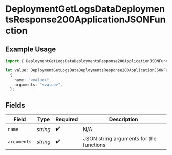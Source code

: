 # DeploymentGetLogsDataDeploymentsResponse200ApplicationJSONFunction

## Example Usage

```typescript
import { DeploymentGetLogsDataDeploymentsResponse200ApplicationJSONFunction } from "@orq-ai/node/models/operations";

let value: DeploymentGetLogsDataDeploymentsResponse200ApplicationJSONFunction =
  {
    name: "<value>",
    arguments: "<value>",
  };
```

## Fields

| Field                                   | Type                                    | Required                                | Description                             |
| --------------------------------------- | --------------------------------------- | --------------------------------------- | --------------------------------------- |
| `name`                                  | *string*                                | :heavy_check_mark:                      | N/A                                     |
| `arguments`                             | *string*                                | :heavy_check_mark:                      | JSON string arguments for the functions |